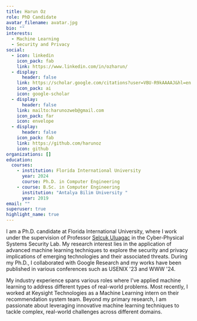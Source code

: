 ```yaml
---
title: Harun Oz
role: PhD Candidate
avatar_filename: avatar.jpg
bio: ""
interests:
  - Machine Learning
  - Security and Privacy
social:
  - icon: linkedin
    icon_pack: fab
    link: https://www.linkedin.com/in/ozharun/
  - display:
      header: false
    link: https://scholar.google.com/citations?user=VBU-R9kAAAAJ&hl=en
    icon_pack: ai
    icon: google-scholar
  - display:
      header: false
    link: mailto:harunozweb@gmail.com
    icon_pack: far
    icon: envelope
  - display:
      header: false
    icon_pack: fab
    link: https://github.com/harunoz
    icon: github
organizations: []
education:
  courses:
    - institution: Florida International University
      year: 2024
      course: Ph.D. in Computer Engineering
    - course: B.Sc. in Computer Engineering
      institution: "Antalya Bilim University "
      year: 2019
email: ""
superuser: true
highlight_name: true
---
```

I am a Ph.D. candidate at Florida International University, where I work under the supervision of Professor [Selcuk Uluagac](https://web.eng.fiu.edu/selcuk/) in the Cyber-Physical Systems Security Lab. My research interest lies in the application of advanced machine learning techniques to explore the security and privacy implications of emerging technologies and their associated threats. During my Ph.D., I collaborated with Google Research and my works have been published in various conferences such as USENIX '23 and WWW '24.

My industry experience spans various roles where I've applied machine learning to address different types of real-world problems. Most recently, I worked at Keysight Technologies as a Machine Learning intern on their recommendation system team. Beyond my primary research, I am passionate about leveraging innovative machine learning techniques to tackle complex, real-world challenges across different domains.